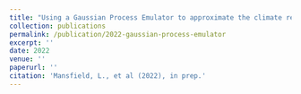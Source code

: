 ```yaml
---
title: "Using a Gaussian Process Emulator to approximate the climate response patterns to 3 greenhouse gas and aerosol forcings"
collection: publications
permalink: /publication/2022-gaussian-process-emulator
excerpt: ''
date: 2022
venue: ''
paperurl: ''
citation: 'Mansfield, L., et al (2022), in prep.'
---
```



